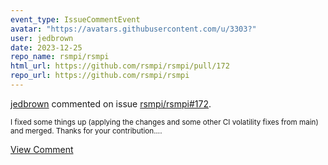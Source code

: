```yaml
---
event_type: IssueCommentEvent
avatar: "https://avatars.githubusercontent.com/u/3303?"
user: jedbrown
date: 2023-12-25
repo_name: rsmpi/rsmpi
html_url: https://github.com/rsmpi/rsmpi/pull/172
repo_url: https://github.com/rsmpi/rsmpi
---
```


<a href='https://github.com/jedbrown' target='_blank'>jedbrown</a> commented on issue <a href='https://github.com/rsmpi/rsmpi/pull/172' target='_blank'>rsmpi/rsmpi#172</a>.

<small>I fixed some things up (applying the changes and some other CI volatility fixes from main) and merged. Thanks for your contribution....</small>

<a href='https://github.com/rsmpi/rsmpi/pull/172' target='_blank'>View Comment</a>